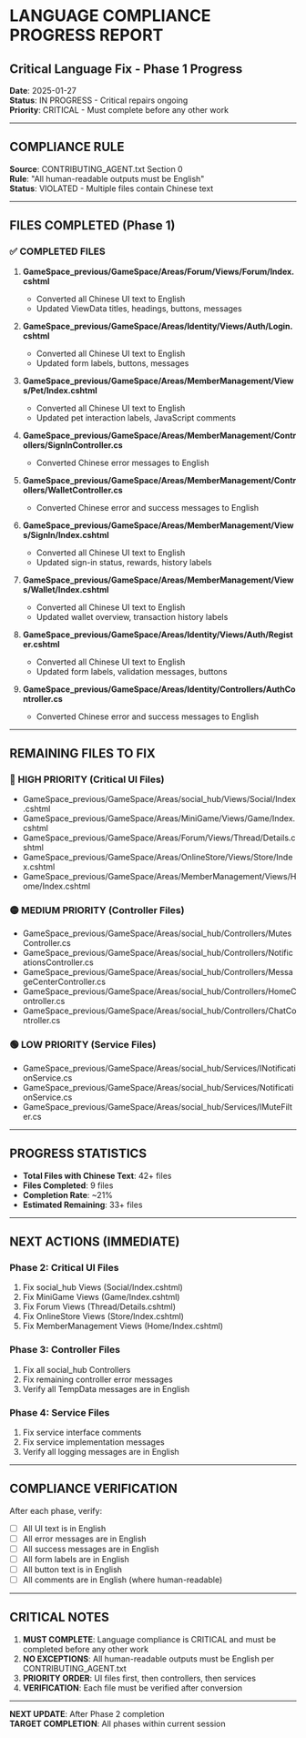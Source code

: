 # LANGUAGE COMPLIANCE PROGRESS REPORT
## Critical Language Fix - Phase 1 Progress

**Date**: 2025-01-27  
**Status**: IN PROGRESS - Critical repairs ongoing  
**Priority**: CRITICAL - Must complete before any other work

---

## COMPLIANCE RULE
**Source**: CONTRIBUTING_AGENT.txt Section 0  
**Rule**: "All human-readable outputs must be English"  
**Status**: VIOLATED - Multiple files contain Chinese text

---

## FILES COMPLETED (Phase 1)

### ✅ COMPLETED FILES
1. **GameSpace_previous/GameSpace/Areas/Forum/Views/Forum/Index.cshtml**
   - Converted all Chinese UI text to English
   - Updated ViewData titles, headings, buttons, messages

2. **GameSpace_previous/GameSpace/Areas/Identity/Views/Auth/Login.cshtml**
   - Converted all Chinese UI text to English
   - Updated form labels, buttons, messages

3. **GameSpace_previous/GameSpace/Areas/MemberManagement/Views/Pet/Index.cshtml**
   - Converted all Chinese UI text to English
   - Updated pet interaction labels, JavaScript comments

4. **GameSpace_previous/GameSpace/Areas/MemberManagement/Controllers/SignInController.cs**
   - Converted Chinese error messages to English

5. **GameSpace_previous/GameSpace/Areas/MemberManagement/Controllers/WalletController.cs**
   - Converted Chinese error and success messages to English

6. **GameSpace_previous/GameSpace/Areas/MemberManagement/Views/SignIn/Index.cshtml**
   - Converted all Chinese UI text to English
   - Updated sign-in status, rewards, history labels

7. **GameSpace_previous/GameSpace/Areas/MemberManagement/Views/Wallet/Index.cshtml**
   - Converted all Chinese UI text to English
   - Updated wallet overview, transaction history labels

8. **GameSpace_previous/GameSpace/Areas/Identity/Views/Auth/Register.cshtml**
   - Converted all Chinese UI text to English
   - Updated form labels, validation messages, buttons

9. **GameSpace_previous/GameSpace/Areas/Identity/Controllers/AuthController.cs**
   - Converted Chinese error and success messages to English

---

## REMAINING FILES TO FIX

### 🔴 HIGH PRIORITY (Critical UI Files)
- GameSpace_previous/GameSpace/Areas/social_hub/Views/Social/Index.cshtml
- GameSpace_previous/GameSpace/Areas/MiniGame/Views/Game/Index.cshtml
- GameSpace_previous/GameSpace/Areas/Forum/Views/Thread/Details.cshtml
- GameSpace_previous/GameSpace/Areas/OnlineStore/Views/Store/Index.cshtml
- GameSpace_previous/GameSpace/Areas/MemberManagement/Views/Home/Index.cshtml

### 🟡 MEDIUM PRIORITY (Controller Files)
- GameSpace_previous/GameSpace/Areas/social_hub/Controllers/MutesController.cs
- GameSpace_previous/GameSpace/Areas/social_hub/Controllers/NotificationsController.cs
- GameSpace_previous/GameSpace/Areas/social_hub/Controllers/MessageCenterController.cs
- GameSpace_previous/GameSpace/Areas/social_hub/Controllers/HomeController.cs
- GameSpace_previous/GameSpace/Areas/social_hub/Controllers/ChatController.cs

### 🟢 LOW PRIORITY (Service Files)
- GameSpace_previous/GameSpace/Areas/social_hub/Services/INotificationService.cs
- GameSpace_previous/GameSpace/Areas/social_hub/Services/NotificationService.cs
- GameSpace_previous/GameSpace/Areas/social_hub/Services/IMuteFilter.cs

---

## PROGRESS STATISTICS

- **Total Files with Chinese Text**: 42+ files
- **Files Completed**: 9 files
- **Completion Rate**: ~21%
- **Estimated Remaining**: 33+ files

---

## NEXT ACTIONS (IMMEDIATE)

### Phase 2: Critical UI Files
1. Fix social_hub Views (Social/Index.cshtml)
2. Fix MiniGame Views (Game/Index.cshtml)
3. Fix Forum Views (Thread/Details.cshtml)
4. Fix OnlineStore Views (Store/Index.cshtml)
5. Fix MemberManagement Views (Home/Index.cshtml)

### Phase 3: Controller Files
1. Fix all social_hub Controllers
2. Fix remaining controller error messages
3. Verify all TempData messages are in English

### Phase 4: Service Files
1. Fix service interface comments
2. Fix service implementation messages
3. Verify all logging messages are in English

---

## COMPLIANCE VERIFICATION

After each phase, verify:
- [ ] All UI text is in English
- [ ] All error messages are in English
- [ ] All success messages are in English
- [ ] All form labels are in English
- [ ] All button text is in English
- [ ] All comments are in English (where human-readable)

---

## CRITICAL NOTES

1. **MUST COMPLETE**: Language compliance is CRITICAL and must be completed before any other work
2. **NO EXCEPTIONS**: All human-readable outputs must be English per CONTRIBUTING_AGENT.txt
3. **PRIORITY ORDER**: UI files first, then controllers, then services
4. **VERIFICATION**: Each file must be verified after conversion

---

**NEXT UPDATE**: After Phase 2 completion  
**TARGET COMPLETION**: All phases within current session